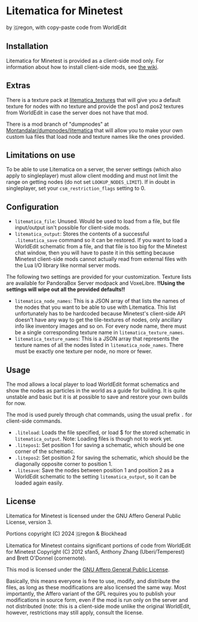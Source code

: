 # Litematica for Minetest

by 🇬regon, with copy-paste code from WorldEdit

## Installation

Litematica for Minetest is provided as a client-side mod only. For 
information about how to install client-side mods, see [the
wiki](https://wiki.minetest.net/Installing_Client-Side_Mods).


## Extras
There is a texture pack at
[litematica_textures](https://github.com/Montandalar/litematica_textures) that
will give you a default texture for nodes with no texture and provide the pos1
and pos2 textures from WorldEdit in case the server does not have that mod.

There is a mod branch of "dumpnodes" at
[Montandalar/dumpnodes/litematica](https://github.com/Montandalar/dumpnodes/tree/litematica)
that will allow you to make your own custom lua files that load node and texture
names like the ones provided.

## Limitations on use
To be able to use Litematica on a server, the server settings (which also apply
to singleplayer) must allow client modding and must not limit the range on
getting nodes (do not set `LOOKUP_NODES_LIMIT`). If in doubt in singleplayer,
set your `csm_restriction_flags` setting to 0.

## Configuration

* `litematica_file`: Unused. Would be used to load from a file, but file
input/output isn't possible for client-side mods.
* `litematica_output`: Stores the contents of a successful `.litematica_save`
command so it can be restored. If you want to load a WorldEdit schematic from a
file, and that file is too big for the Minetest chat window, then you will
have to paste it in this setting because Minetest client-side mods cannot
actually read from external files with the Lua I/O library like normal server
mods.

The following two settings are provided for your customization. Texture lists
are available for PandoraBox Server modpack and VoxeLibre. **!!Using the settings
will wipe out all the provided defaults!!**
* `litematica_node_names`: This is a JSON array of that lists the names of the
nodes that you want to be able to use with Litematica. This list unfortunately
has to be hardcoded because Minetest's client-side API doesn't have any way to
get the tile-textures of nodes, only ancillary info like inventory images and so
on. For every node name, there must be a single corresponding texture name in
`litematica_texture_names`.
* `litematica_texture_names`: This is a JSON array that represents the texture
names of all the nodes listed in `litematica_node_names`. There must be exactly
one texture per node, no more or fewer.

## Usage

The mod allows a local player to load WorldEdit format schematics and show the
nodes as particles in the world as a guide for building. It is quite unstable
and basic but it is at possible to save and restore your own builds for now.

The mod is used purely through chat commands, using the usual prefix `.` for
client-side commands.

* `.liteload`: Loads the file specified, or load $ for the stored schematic in
`litematica_output`. Note: Loading files is though not to work yet.
* `.litepos1`: Set position 1 for saving a schematic, which should be one corner
of the schematic.
* `.litepos2`: Set position 2 for saving the schematic, which should be the
diagonally opposite corner to position 1.
* `.litesave`: Save the nodes between position 1 and position 2 as a WorldEdit
schematic to the setting `litematica_output`, so it can be loaded again easily.

## License

Litematica for Minetest is licensed under the GNU Affero General Public License,
version 3.

Portions copyright (C) 2024 🇬regon &amp; Blockhead

Litematica for Minetest contains significant portions of code from WorldEdit for
Minetest Copyright (C) 2012 sfan5, Anthony Zhang (Uberi/Temperest) and Brett
O'Donnel (cornernote).

This mod is licensed under the [GNU Affero General Public License](https://www.gnu.org/licenses/agpl-3.0.html).

Basically, this means everyone is free to use, modify, and distribute the
files, as long as these modifications are also licensed the same way.
Most importantly, the Affero variant of the GPL requires you to publish your
modifications in source form, even if the mod is run only on the server and
not distributed (note: this is a client-side mode unlike the original
WorldEdit, however, restrictions may still apply, consult the license.
